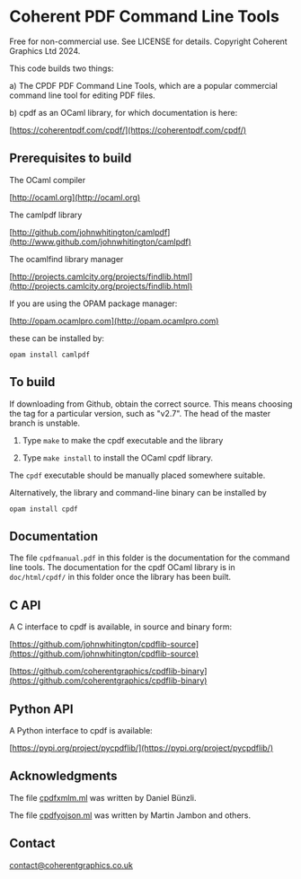 Coherent PDF Command Line Tools
===============================

Free for non-commercial use. See LICENSE for details. Copyright Coherent
Graphics Ltd 2024.

This code builds two things:

a) The CPDF PDF Command Line Tools, which are a popular commercial command line
tool for editing PDF files.

b) cpdf as an OCaml library, for which documentation is here:

[https://coherentpdf.com/cpdf/](https://coherentpdf.com/cpdf/)


Prerequisites to build
----------------------

The OCaml compiler

[http://ocaml.org](http://ocaml.org)

The camlpdf library

[http://github.com/johnwhitington/camlpdf](http://www.github.com/johnwhitington/camlpdf)

The ocamlfind library manager

[http://projects.camlcity.org/projects/findlib.html](http://projects.camlcity.org/projects/findlib.html)

If you are using the OPAM package manager:

[http://opam.ocamlpro.com](http://opam.ocamlpro.com)

these can be installed by:

```
opam install camlpdf
```

To build
--------

If downloading from Github, obtain the correct source. This means choosing the
tag for a particular version, such as "v2.7". The head of the master branch
is unstable.

1. Type `make` to make the cpdf executable and the library

2. Type `make install` to install the OCaml cpdf library.

The `cpdf` executable should be manually placed somewhere suitable.

Alternatively, the library and command-line binary can be installed by

```
opam install cpdf
```

Documentation
-------------

The file `cpdfmanual.pdf` in this folder is the documentation for the command
line tools. The documentation for the cpdf OCaml library is in `doc/html/cpdf/`
in this folder once the library has been built.


C API
-----

A C interface to cpdf is available, in source and binary form:

[https://github.com/johnwhitington/cpdflib-source](https://github.com/johnwhitington/cpdflib-source)

[https://github.com/coherentgraphics/cpdflib-binary](https://github.com/coherentgraphics/cpdflib-binary)

Python API
----------

A Python interface to cpdf is available:

[https://pypi.org/project/pycpdflib/](https://pypi.org/project/pycpdflib/)

Acknowledgments
---------------

The file [cpdfxmlm.ml](cpdfxmlm.ml) was written by Daniel Bünzli.

The file [cpdfyojson.ml](cpdfyojson.ml) was written by Martin Jambon and others.

Contact
-------

[contact@coherentgraphics.co.uk](mailto:contact@coherentgraphics.co.uk)

